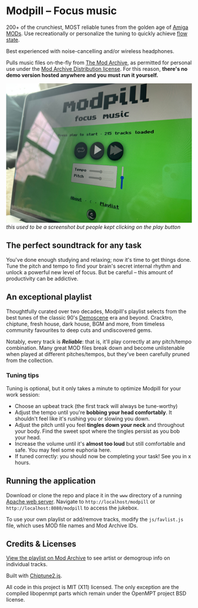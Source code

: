 # Modpill – Focus music

200+ of the crunchiest, MOST reliable tunes from the golden age of [Amiga MODs](https://en.wikipedia.org/wiki/MOD_(file_format)). Use recreationally or personalize the tuning to quickly achieve [flow state](https://en.wikipedia.org/wiki/Flow_(psychology)).

Best experienced with noise-cancelling and/or wireless headphones.

Pulls music files on-the-fly from [The Mod Archive](https://modarchive.org/), as permitted for personal use under the [Mod Archive Distribution license](https://modarchive.org/index.php?terms-upload). For this reason, **there's no demo version hosted anywhere and you must run it yourself.**

![Modpill](modpill-front.jpg "Modpill – Focus music")
*this used to be a screenshot but people kept clicking on the play button*

## The perfect soundtrack for any task

You've done enough studying and relaxing; now it's time to get things done. Tune the pitch and tempo to find your brain's secret internal rhythm and unlock a powerful new level of focus. But be careful – this amount of productivity can be addictive.

## An exceptional playlist

Thoughtfully curated over two decades, Modpill's playlist selects from the best tunes of the classic 90's [Demoscene](https://en.wikipedia.org/wiki/Demoscene) era and beyond. Cracktro, chiptune, fresh house, dark house, BGM and more, from timeless community favourites to deep cuts and undiscovered gems.

Notably, every track is ***Reliable***: that is, it'll play correctly at any pitch/tempo combination. Many great MOD files break down and become unlistenable when played at different pitches/tempos, but they've been carefully pruned from the collection.

### Tuning tips

Tuning is optional, but it only takes a minute to optimize Modpill for your work session:

- Choose an upbeat track (the first track will always be tune-worthy)
- Adjust the tempo until you're **bobbing your head comfortably**. It shouldn't feel like it's rushing you or slowing you down.
- Adjust the pitch until you feel **tingles down your neck** and throughout your body. Find the sweet spot where the tingles persist as you bob your head.
- Increase the volume until it's **almost too loud** but still comfortable and safe. You may feel some euphoria here.
- If tuned correctly: you should now be completing your task! See you in x hours.

## Running the application

Download or clone the repo and place it in the `www` directory of a running [Apache web server](https://httpd.apache.org/docs/2.4/platform/). Navigate to `http://localhost/modpill` or `http://localhost:8080/modpill` to access the jukebox.

To use your own playlist or add/remove tracks, modify the `js/favlist.js` file, which uses MOD file names and Mod Archive IDs.

## Credits & Licenses

[View the playlist on Mod Archive](https://modarchive.org/index.php?request=view_member_favourites&query=93325) to see artist or demogroup info on individual tracks.

Built with [Chiptune2.js](https://github.com/deskjet/chiptune2.js).

All code in this project is MIT (X11) licensed. The only exception are the compiled libopenmpt parts which remain under the OpenMPT project BSD license.
